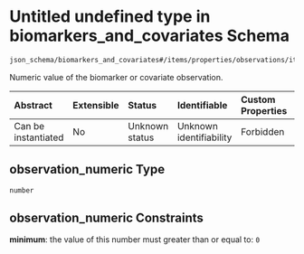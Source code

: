 # Untitled undefined type in biomarkers\_and\_covariates Schema

```txt
json_schema/biomarkers_and_covariates#/items/properties/observations/items/properties/observation_numeric
```

Numeric value of the biomarker or covariate observation.

| Abstract            | Extensible | Status         | Identifiable            | Custom Properties | Additional Properties | Access Restrictions | Defined In                                                                                                       |
| :------------------ | :--------- | :------------- | :---------------------- | :---------------- | :-------------------- | :------------------ | :--------------------------------------------------------------------------------------------------------------- |
| Can be instantiated | No         | Unknown status | Unknown identifiability | Forbidden         | Allowed               | none                | [biomarkers\_and\_covariates.schema.json\*](../out/biomarkers_and_covariates.schema.json "open original schema") |

## observation\_numeric Type

`number`

## observation\_numeric Constraints

**minimum**: the value of this number must greater than or equal to: `0`
